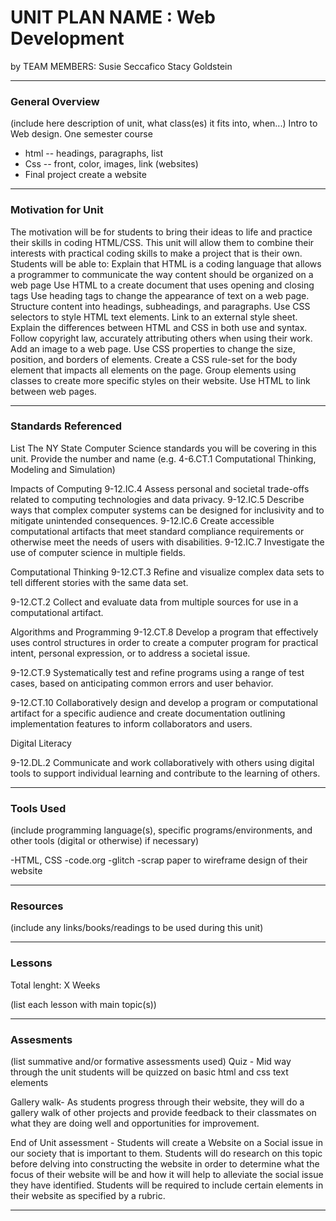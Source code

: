 # UNIT PLAN NAME : Web Development
by TEAM MEMBERS: Susie Seccafico Stacy Goldstein

-----

### General Overview
(include here description of unit, what class(es) it fits into, when...)
Intro to Web design. One semester course
- html -- headings, paragraphs, list
- Css -- front, color, images, link (websites)
- Final project create a website


---

### Motivation for Unit


The motivation will be for students to bring their ideas to life and practice their skills in coding HTML/CSS. This unit will allow them to combine their interests with practical coding skills to make a project that is their own. 
Students will be able to:
Explain that HTML is a coding language that allows a programmer to communicate the way content should be organized on a web page
Use HTML to a create document that uses opening and closing tags 
Use heading tags to change the appearance of text on a web page.
Structure content into headings, subheadings, and paragraphs.
Use CSS selectors to style HTML text elements.
Link to an external style sheet.
Explain the differences between HTML and CSS in both use and syntax.
Follow copyright law, accurately attributing others when using their work.
Add an image to a web page.
Use CSS properties to change the size, position, and borders of elements.
Create a CSS rule-set for the body element that impacts all elements on the page.
Group elements using classes to create more specific styles on their website.
Use HTML to link between web pages.

---

### Standards Referenced
List The NY State Computer Science standards you will be covering in this unit. Provide the number and name (e.g. 4-6.CT.1 Computational Thinking, Modeling and Simulation)

Impacts of Computing
9-12.IC.4 Assess personal and societal trade-offs related to computing technologies and data privacy. 
9-12.IC.5 Describe ways that complex computer systems can be designed for inclusivity and to mitigate unintended consequences. 
9-12.IC.6 Create accessible computational artifacts that meet standard compliance requirements or otherwise meet the needs of users with disabilities.
9-12.IC.7 Investigate the use of computer science in multiple fields. 

Computational Thinking
9-12.CT.3 Refine and visualize complex data sets to tell different stories with the same data set. 

9-12.CT.2 Collect and evaluate data from multiple sources for use in a computational artifact.

Algorithms and Programming
9-12.CT.8 Develop a program that effectively uses control structures in order to create a computer program for practical intent, personal expression, or to address a societal issue.

9-12.CT.9 Systematically test and refine programs using a range of test cases, based on anticipating common errors and user behavior.

9-12.CT.10 Collaboratively design and develop a program or computational artifact for a specific audience and create documentation outlining implementation features to inform collaborators and users.

Digital Literacy 

9-12.DL.2 Communicate and work collaboratively with others using digital tools to support individual learning and contribute to the learning of others.


---

### Tools Used
(include programming language(s), specific programs/environments, and other tools (digital or otherwise) if necessary)

-HTML, CSS
-code.org
-glitch
-scrap paper to wireframe design of their website 

---

### Resources
(include any links/books/readings to be used during this unit)

---

### Lessons
Total lenght: X Weeks

(list each lesson with main topic(s))

---

### Assesments
(list summative and/or formative assessments used)
Quiz - Mid way through the unit students will be quizzed on basic html and css text elements

Gallery walk- As students progress through their website, they will do a gallery walk of other projects and provide feedback to their classmates on what they are doing well and opportunities for improvement.

End of Unit assessment - Students will create a Website on a Social issue in our society that is important to them. Students will do research on this topic before delving into constructing the website in order to determine what the focus of their website will be and how it will help to alleviate the social issue they have identified. Students will be required to include certain elements in their website as specified by a rubric. 


---
